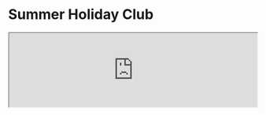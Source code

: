 # Summer Holiday Club
<iframe id="ifrmresize" src="https://app.loveadmin.com/ThirdpartyRegistration.aspx?groupID=6AB46F61FE8F9EFF8C20BAE0207888AE" width="100%"> </iframe> <script> iFrameResize({ log: true, autoResize: true }, '#ifrmresize') </script>

